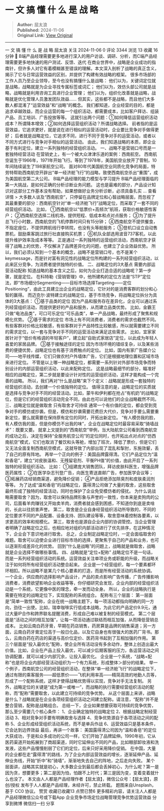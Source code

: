 # 一 文 搞 懂 什 么 是 战 略

> **Author:** 屈太浪  
> **Published:** 2024-11-06  
> **Original Link:** [View Original](https://www.woshipm.com/marketing/6137189.html)

---

一 文 搞 懂 什 么 是 战 略 屈太浪 关注 2024-11-06 0 评论 3344 浏览 13 收藏 16 分钟 🔗 B端产品经理需要更多地进行深入的用户访谈、调研、分析，而C端产品经理需要更多地快速的用户测试、反馈、迭代 在商业世界中，战略是企业成功的指南针，但许多人对它有着模糊甚至错误的理解。本文深入剖析了战略的真正含义，揭示了它与日常运营效益的区别，并提供了构建有效战略的框架。 很多市场部的工作人员乃至企业领导，至今也没有搞懂什么是战略： 他们以为，关键词定位就是战略，战略就是为企业寻找专属标签或词汇； 他们以为，效仿头部公司就是战略，战略就是利用咨询工具进行企业管理； 他们以为，组织化改善就是战略，战略就是优化管理人员激发团队效益…… 但其实，这些都不是战略，而且他们大多数人都混淆了“运营效益”和“战略”的概念。 我们都知道，企业经营的目的，都是追求卓越效益，而企业运营的每一个组织活动，都需要成本，比如客户拜访、组装产品、员工培训、广告投放等等。 这就引出两个问题：①如何降低运营组织活动成本？所谓降本增效；②如何选择运营组织活动？所谓战略选择。 前者指的是运营效益，它追求更好，就是说在进行相似的运营活动时，企业要比竞争对手做得更好； 后者就是战略定位，它追求不同，进行不同于竞争对手的运营活动，或者以不同方式进行与竞争对手相似的运营活动。 由此，我们知道战略的本质，即企业基于有利定位，建立一系列独特的经营组织活动。 一、战略不是营销口号而是一套独特经营活动 在营销史上，有一个被大众津津乐道的案例：西南航空。 西南航空诞生于1966年，1971年开始飞行。等到了1978年，美国航空业放开了管制，10年间陆续诞生了198家航空公司。 面对80年代美国航空业同质化竞争的局面，特劳特帮助西南航空开辟出“单一经济舱飞行”的战略，致使西南航空杀出“重围”，成为美国航空第二大公司。 B端产品经理的能力模型与学习提升 B端产品经理面临的第一大挑战，是如何正确的分析诊断业务问题。 这也是最难的部分，产品设计知识对这部分工作基本没有帮助，如果想做好业务分析诊断，必须具备扎实 ... 查看详情 > 大多数人谈及“西南航空”，只停留在品牌定位和心智战略层面，而忽视了其最重要的部分：西南航空针对“单一经济舱飞行”战略定位，而采取了一套不同的经营组织活动。 比如， ①西南航空以“低票价+高频次”航班，获取价格敏感性客户； ②西南航空选择二线机场，提供短程、低成本和点对点服务； ③为了提升总飞行小时数，西南航空的飞机停靠时间只有15分钟； ④西南航空不提供餐食，不指定座位，不提供跨航线行李转院，也没有头等舱服务； ⑤登机口设立自动售票机，鼓励乘客跳过旅行社直接购买机票； ⑥机队全部选用波音737客机，以此提升维护效率及成本等等。 正是通过一系列独特的运营组织活动，西南航空才获得了战略上的优势，不仅解决了品牌差异化的问题，也建立了企业效益优势。 所以，我们必须认知到一个基本的概念，战略不是营销口号，也不是某个keymessage，而是针对富有洞见性的战略定位所构建的一系列经营组织活动，以此来区分竞争，为消费者提供独特的价值。 二、战略定位的3大基点 需要内部运营活动配称 知道战略的基本含义之后，如何为企业打造合适的战略呢？第一步骤，就是定位。 在科特勒《营销管理》中，他所建构的定位方法是“STP”定位法，即“市场细分Segmenting——目标市场选择Targeting——定位Positioning”，由此工具建立出企业的战略定位，它针对的是消费客群的划分和心智的赢得。 而迈克尔·波特建立的战略定位，基于市场竞争，将战略定位拆分为具体的3大基点： ①基于品类的定位 因为产品和服务存在差异化，企业可以通过系列经营组织活动，而提供更好的产品和服务，从而建立品类优势。 比如，金霸王只做“电池品类”，可口可乐定位“可乐品类”，单一产品战略，最终形成了聚焦和规模化优势。 ②基于需求的定位 市场上有不同消费者，消费者的需求也截然不同。有些客群对价格比较敏感，有些客群对于产品特性比较敏感，所以就需要建立不同的需求定位，以一套与竞争对手不同的运营活动来满足这些需求。 比如，宜家家居针对于“低价有格调的年轻客户”，建立起“自助式家居店”定位，以此成为年轻人喜爱的家居品牌。 ③基于接触途径的定位 因为市场环境的错综复杂，以及某些消费的便捷优势，战略定位也有基于消费触点的定位。 比如，国内有家广告媒介公司——地平线传媒，它们只做农村户外墙体广告，它们是根据地理位置和区域市场来进行定位。 不管是以上哪一种战略定位，都需要一系列针对外部市场竞争而特别设计的内部运营组织活动，以此来配称定位。 这是战略最细节的部分，瞄准好相应的战略定位，第二步就是要设计针对性的运营组织活动，这样才能构成一个完善的战略。 所以，我们再对“什么是战略”来下个定义：战略就是形成一套独特的经营组织活动，去创建一个价值独特的定位。 值得注意的是，战略定位的实质就是选择与竞争对手不同的经营活动。比如，蒙牛和伊利都在抢占“有机奶”的战略定位，但是它们的经营组织活动完全不同，由此也可以说他们的企业战略截然不同。 三、战略定位就是做取舍 只有取舍才可持续 通常一个有价值的定位，都会受到竞争对手的模仿或抄袭。但是，模仿和抄袭需要花费巨大代价，竞争对手要么需要重新定位，要么就需要在保持原有定位的同时，开拓出新定位。 “有人模仿我的脸，有人模仿我的面，但是你模仿不出我的味”，企业在战略定位时最容易采取“骑墙战术”：既要又要。 就拿上文提到的“西南航空”举例，当大陆航空公司看到西南航空的成功之后，决定在保持“全服务航空公司”的定位同时，也开拓出点对点的“仿西南航空”模式，它们也取消了餐饮和头等舱，增加了班次，降低了票价，但是它们又无法全面复制西南航空模式，这就导致了内部出现了混乱和掣肘，东施效颦，丢了自己的原有阵地。 再举一个正向的例子：美国品牌露得清。它们产品定位为“温和香皂”，建立“对皮肤温和、无残留皂剂、平衡PH值”的价值，由此开启了一系列独特的经营组织活动。 比如： ①组建庞大销售团队，拜访皮肤科医生，增强品牌医药属性； ②在医学杂志刊登广告，向医生寄送直邮广告，参加医学会议等； ③拓展药店经销商渠道，避免降价促销； ④产品拒绝添加除臭剂和皮肤柔润剂等等。 为了达成“温和香皂”的战略定位，露得清公司做了大量的取舍，这些取舍最终形成了独特的经营活动，同时也保护了企业免受模仿者的侵扰。 为什么说战略需要取舍？因为，取舍可以保持品牌形象与声誉的一致性，你本来是卖狗肉的公司，后面看羊肉赚钱又开始卖羊肉，消费者就会感到困惑，不知道你到底是卖啥的，长此以往损害声誉。 第二，取舍是企业自身经营组织活动所导致的，不同的定位要求不同的产品配置、设备支持、团队建设等等，取舍意味着控制各要素，以求更高的效率和规模化。 第三，取舍也是源自企业内部的协调管控。当企业管理者明确了战略定位之后，也相应地对组织内部活动进行了优先排序，在这种情况下，企业会下意识地进行取舍。 总之，企业制定战略定位时，一定会面临取舍的难题。取舍可以迫使企业进行目标市场的选择，更聚焦于自己的产品和业务，也可以逐渐形成差异化的优势。 回到“什么是战略”的问题上，战略就是做取舍，战略就是企业选择不做哪些事情。 四、战略就是“定位+配称” 战略定位不是一句话，而是一系列经营组织活动的系统。运营效益关注单项业务或职能的升级，而战略关注于如何将所有经营组织活动整合起来。 企业是一个经营组织，每一个要素都环环相扣。所以战略不是某几个核心要素的打造，而是所有经营活动的系统协调。 一个企业，供应商的选择影响产品设计，产品的卖点影响广告传播，广告传播影响消费者，消费欲望影响企业收益等等，你仔细研究会发现，企业内部的经营组织活动是一个系统，它更像中医的理念，牵一发而动全身。 所以，企业的战略执行是需要在特定的战略定位下，实现配称的系统组合。 配称有三个层面： 第一层面是“简单一致性”配称，企业在统一战略主题下，每一项活动都指向明确的同一方向，劲往一出使。比如，瑞幸咖啡实行低成本战略，为此它的产品定价9.9元，通过大量IP合作和跨界联名提醒消费，形成自己难以被复制的经营模式。 第二个层面是“活动之间的相互加强”，让每一项活动通过联结而相互加强，从而降低营销总成本。 比如云南白药牙膏，早期在药店销售，药房算是品牌的销售渠道；另一方面，云南白药牙膏定位高于一般日化品，以及它自身也有很强大的医药厂背书。那么，云南白药在药店的渠道与高价位定价、医药背书起到了互相加强的作用。 第三个层面是“投入最优化”配称，使企业所有活动没有多余动作，整体上创造出最大价值。比如，企业在产品上投入最优，可以减少后期客服的压力，各运营活动之间协调配置，就可以减少内部冗余，让投入最优化。 企业是一个系统，“战略+配称”也是将企业内部经营活动组织为一个有力系统，形成整体＞部分的结果。 举一个例子，西南航空公司的经营组织活动，在整体“单一经济舱飞行”的战略定位下，通过有限的乘客服务——超低票价——飞机利用率高——精简高效的地勤人员等，形成了一个配称系统，这样才使得战略优势得以实现，竞争对手无法复制。 另外，战略定位的关键是“成为第一或唯一”，而战略的执行需要经营组织活动的配称，而“配称”需要取舍，以此建立可持续的竞争优势。 从这个层面上来讲，战略是什么？战略就是在企业各项经营组织活动之间建立配称。请注意，“配称”并不是整合营销，配称是战略组合。 总结一下，企业如果想要获取可持续的竞争优势，那么至少需要几个核心条件： 1、企业确定独特的战略定位 2、根据战略定制经营活动 3、相对竞争对手要有明确取舍与选择 4、竞争优势源自于各项活动之间的配称 5、企业形成经营组织活动系统，而不是单兵作战 6、运营效益只是基本条件，它会达到边界效益 最后，再讲一个故事： 美国露得清公司因为“温和香皂”的定位大获成功，于是和众多成功的公司一样，它们开始了品牌延伸。1990年初，它从医药渠道开始拓展到了商超渠道，同时它延伸出不同的产品，比如眼部卸妆液和洗发液，这些产品慢慢削弱了它们的定位，后来只好采用降价促销。 在中国，大量的企业都在走“露得清”的路线，为了企业内部运营效益的增长，逐渐延伸产品、延伸业务线，开始“折中”和“骑墙”，渐渐地失去自己的阵地，之后走向失败。 某个层面讲，战略其实就是初心，大多数企业到最后都会丢掉初心，为什么呢？第一是因为贪，想要更多；第二是因为怕，怕跟不上时代；第三是因为变，变着变着就什么也没了。 本文由人人都是产品经理作者【屈太浪】，微信公众号：【屈太浪】，原创/授权 发布于人人都是产品经理，未经许可，禁止转载。 题图来自Unsplash，基于 CC0 协议。 赞赏 收藏已收藏13 点赞已赞6 更多精彩内容，请关注人人都是产品经理微信公众号或下载App 企业竞争市场定位战略管理竞争优势运营效益 分享到微博 微信扫一扫 分享